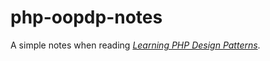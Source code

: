 # php-oopdp-notes

A simple notes when reading [*Learning PHP Design Patterns*](https://www.amazon.com/Learning-Design-Patterns-William-Sanders/dp/1449344917).
